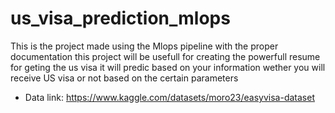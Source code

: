 # us_visa_prediction_mlops
This is the project made using the Mlops pipeline with the proper documentation this project will be usefull for creating the powerfull resume for geting the us visa it will predic based on your information wether you will receive US visa or not based on the certain parameters


- Data link: https://www.kaggle.com/datasets/moro23/easyvisa-dataset

<!-- # MLOPs-Production-Ready-Machine-Learning-Project

- Anaconda: https://www.anaconda.com/
- Vs code: https://code.visualstudio.com/download
- Git: https://git-scm.com/
- Flowchart: https://whimsical.com/
- MLOPs Tool: https://www.evidentlyai.com/
- MongoDB: https://account.mongodb.com/account/login
- Data link: https://www.kaggle.com/datasets/moro23/easyvisa-dataset


## Git commands

```bash
git add .

git commit -m "Updated"

git push origin main
```


## How to run?

```bash
conda create -n visa python=3.8 -y
```

```bash
conda activate visa
```

```bash
pip install -r requirements.txt
``` -->